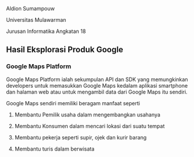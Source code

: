 Aldion Sumampouw

Universitas Mulawarman

Jurusan Informatika Angkatan 18
## Hasil Eksplorasi Produk Google

### Google Maps Platform
Google Maps Platform ialah sekumpulan API dan SDK yang memungkinkan developers
untuk memasukkan Google Maps kedalam aplikasi smartphone dan halaman web atau untuk mengambil data dari Google Maps itu sendiri.

Google Maps sendiri memiliki beragam manfaat seperti

1. Membantu Pemilik usaha dalam mengembangkan usahanya

2. Membantu Konsumen dalam mencari lokasi dari suatu tempat

3. Membantu pekerja seperti supir, ojek dan kurir barang

4. Membantu turis dalam berwisata


